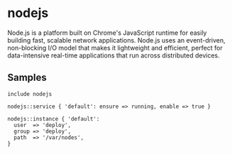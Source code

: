 nodejs
======

Node.js is a platform built on Chrome's JavaScript runtime for easily building
fast, scalable network applications. Node.js uses an event-driven, non-blocking
I/O model that makes it lightweight and efficient, perfect for data-intensive
real-time applications that run across distributed devices.

Samples
-------
```
include nodejs
```
```
nodejs::service { 'default': ensure => running, enable => true }
```
```
nodejs::instance { 'default':
  user  => 'deploy',
  group => 'deploy',
  path  => '/var/nodes',
}
```
